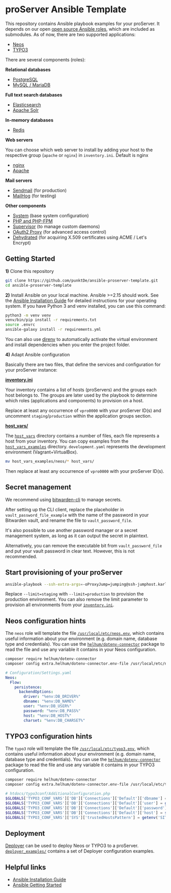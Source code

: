 # proServer Ansible Template

This repository contains Ansible playbook examples for your proServer.
It depends on our open [open source Ansible roles](https://github.com/punktDe?q=topic%3Aproserver+topic%3Aansible), which are included as submodules.
As of now, there are two supported applications:

- [Neos](https://www.neos.io/)
- [TYPO3](https://typo3.org/)

There are several components (roles):

**Relational databases**

- [PostgreSQL](https://github.com/punktDe/ansible-proserver-postgresql)
- [MySQL / MariaDB](https://github.com/punktDe/ansible-proserver-mariadb)

**Full text search databases**

- [Elasticsearch](https://github.com/punktDe/ansible-proserver-elasticsearch)
- [Apache Solr](https://github.com/punktDe/ansible-proserver-solr)

**In-memory databases**

- [Redis](https://github.com/punktDe/ansible-proserver-redis)

**Web servers**

You can choose which web server to install by adding your host to the respective group (`apache` or `nginx`) in `inventory.ini`. Default is nginx

- [nginx](https://github.com/punktDe/ansible-proserver-nginx)
- [Apache](https://github.com/punktDe/ansible-proserver-apache)

**Mail servers**

- [Sendmail](https://github.com/punktDe/ansible-proserver-mail) (for production)
- [MailHog](https://github.com/punktDe/ansible-proserver-mailhog) (for testing)

**Other components**

- [System](https://github.com/punktDe/ansible-proserver-system) (base system configuration)
- [PHP and PHP-FPM](https://github.com/punktDe/ansible-proserver-php)
- [Supervisor](https://github.com/punktDe/ansible-proserver-supervisord) (to manage custom daemons)
- [OAuth2 Proxy](https://github.com/punktDe/ansible-proserver-oauth2-proxy) (for advanced access control)
- [Dehydrated](https://github.com/punktDe/ansible-proserver-dehydrated) (for acquiring X.509 certificates using ACME / Let's Encrypt)

## Getting Started

**1)** Clone this repository

```bash
git clone https://github.com/punktDe/ansible-proserver-template.git
cd ansible-proserver-template
```

**2)** Install Ansible on your local machine. Ansible >=2.15 should work. See the [Ansible Installation Guide](https://docs.ansible.com/ansible/latest/installation_guide/intro_installation.html) for detailed instructions for your operating system. If you have Python 3 and venv installed, you can use this command:

```bash
python3 -m venv venv
venv/bin/pip install -r requirements.txt
source .envrc 
ansible-galaxy install -r requirements.yml
```

You can also use [direnv](https://direnv.net/) to automatically activate the virtual environment and install dependencies when you enter the project folder.

**4)** Adapt Ansible configuration

Basically there are two files, that define the services and configuration for your proServer instance:

[**inventory.ini**](inventory.ini)

Your inventory contains a list of hosts (proServers) and the groups each host belongs to.
The groups are later used by the playbook to determine which roles
(applications and components) to provision on a host.

Replace at least any occurrence of `vpro0000` with your proServer ID(s) and
uncomment `staging`/`production` within the application groups section.

[**host_vars/**](host_vars/)

The [`host_vars`](host_vars/) directory contains a number of files, each file represents a host from your inventory.
You can copy examples from the [`host_vars_examples`](host_vars_examples/) directory.
`development.yaml` represents the development environment (Vagrant+VirtualBox).

```bash
mv host_vars_examples/neos/* host_vars/
```

Then replace at least any occurrence of `vpro0000` with your proServer ID(s).

## Secret management

We recommend using [bitwarden-cli](https://bitwarden.com/help/cli/) to manage secrets.

After setting up the CLI client, replace the placeholder in `vault_password_file_example` with the name of the password in your Bitwarden vault, and rename the file to `vault_password_file`.

It's also possible to use another password manager or a secret management system, as long as it can output the secret in plaintext.

Alternatively, you can remove the executable bit from `vault_password_file` and put your vault password in clear text. However, this is not recommended.

## Start provisioning of your proServer

```bash
ansible-playbook --ssh-extra-args=-oProxyJump=jumping@ssh-jumphost.karlsruhe.punkt.de --limit=staging playbook.yaml
```

Replace `--limit=staging` with `--limit=production` to provision the production environment.
You can also remove the limit parameter to provision all environments from your [`inventory.ini`](inventory.ini).

## Neos configuration hints

The `neos` role will template the file [`/usr/local/etc/neos.env`](roles/neos/templates/neos.env.j2), which contains useful information about your environment (e.g. domain name, database type and credentials).
You can use the [`helhum/dotenv-connector`](https://github.com/helhum/dotenv-connector) package to read the file and use any variable it contains in your Neos configuration.

```bash
composer require helhum/dotenv-connector
composer config extra.helhum/dotenv-connector.env-file /usr/local/etc/neos.env
```

```yaml
# Configuration/Settings.yaml
Neos:
  Flow:
    persistence:
      backendOptions:
        driver: "%env:DB_DRIVER%"
        dbname: "%env:DB_NAME%"
        user: "%env:DB_USER%"
        password: "%env:DB_PASS%"
        host: "%env:DB_HOST%"
        charset: "%env:DB_CHARSET%"
```

## TYPO3 configuration hints

The `typo3` role will template the file [`/usr/local/etc/typo3.env`](roles/typo3/templates/typo3.env.j2), which contains useful information about your environment (e.g. domain name, database type and credentials).
You can use the [`helhum/dotenv-connector`](https://github.com/helhum/dotenv-connector) package to read the file and use any variable it contains in your TYPO3 configuration.

```bash
composer require helhum/dotenv-connector
composer config extra.helhum/dotenv-connector.env-file /usr/local/etc/typo3.env
```

```php
# htdocs/typo3conf/AdditionalConfiguration.php
$GLOBALS['TYPO3_CONF_VARS']['DB']['Connections']['Default']['dbname'] = getenv('DB_NAME');
$GLOBALS['TYPO3_CONF_VARS']['DB']['Connections']['Default']['user'] = getenv('DB_USER');
$GLOBALS['TYPO3_CONF_VARS']['DB']['Connections']['Default']['password'] = getenv('DB_PASS');
$GLOBALS['TYPO3_CONF_VARS']['DB']['Connections']['Default']['host'] = strpos(getenv('DB_HOST'), ':') === false ? getenv('DB_HOST') : '[' . getenv('DB_HOST') . ']';
$GLOBALS['TYPO3_CONF_VARS']['SYS']['trustedHostsPattern'] = getenv('SITE_DOMAIN');
```

## Deployment

[Deployer](https://deployer.org/) can be used to deploy Neos or TYPO3 to a proServer.
[`deployer_examples/`](deployer_examples/) contains a set of Deployer configuration examples.

## Helpful links

- [Ansible Installation Guide](https://docs.ansible.com/ansible/latest/installation_guide/intro_installation.html)
- [Ansible Getting Started](https://docs.ansible.com/ansible/latest/user_guide/intro_getting_started.html)
